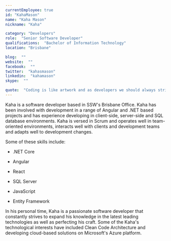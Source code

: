 ```yaml
---
currentEmployee: true
id: "KahaMason"
name: "Kaha Mason"
nickname: "Kaha"

category: "Developers"
role:  "Senior Software Developer"
qualifications:  "Bachelor of Information Technology"
location: "Brisbane"

blog:  ""
website:  ""
facebook:  ""
twitter:  "kahasmason"
linkedin:  "kahamason"
skype:  ""

quote:  "Coding is like artwork and as developers we should always strive to be better artists."
---
```


Kaha is a software developer based in SSW's Brisbane Office. Kaha has been involved with development in a range of Angular and .NET based projects and has experience developing in client-side, server-side and SQL database environments. Kaha is versed in Scrum and operates well in team-oriented environments, interacts well with clients and development teams and adapts well to development changes.  

Some of these skills include:  

*   .NET Core  

*   Angular  

*   React  

*   SQL Server  

*   JavaScript  

*   Entity Framework  

In his personal time, Kaha is a passionate software developer that constantly strives to expand his knowledge in the latest leading technologies as well as perfecting his craft. Some of the Kaha's technological interests have included Clean Code Architecture and developing cloud-based solutions on Microsoft's Azure platform.